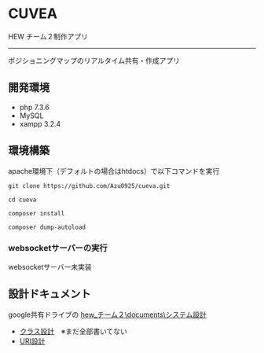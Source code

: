 # CUVEA
HEW チーム２制作アプリ  

---

ポジショニングマップのリアルタイム共有・作成アプリ

## 開発環境

- php 7.3.6
- MySQL
- xampp 3.2.4

## 環境構築

apache環境下（デフォルトの場合はhtdocs）で以下コマンドを実行

```
git clone https://github.com/Azu0925/cueva.git

cd cueva

composer install

composer dump-autoload

```

### websocketサーバーの実行

websocketサーバー未実装

## 設計ドキュメント
google共有ドライブの [hew_チーム２\documents\システム設計](https://drive.google.com/drive/u/0/folders/1OdVOA8lQhCEX5xLRV1eHHmye0z2oL5iC)   

- [クラス設計](https://docs.google.com/spreadsheets/d/1DSekoGfacdyXfhJCMJ6LPnOv8QyaFyjz09yHzwA6Edw/edit#gid=0)　※まだ全部書いてない
- [URI設計](https://docs.google.com/spreadsheets/d/1ntQswypzLi_ubRAX6D7sdibndYA8jIGEHbl8psTHTBg/edit#gid=0)

